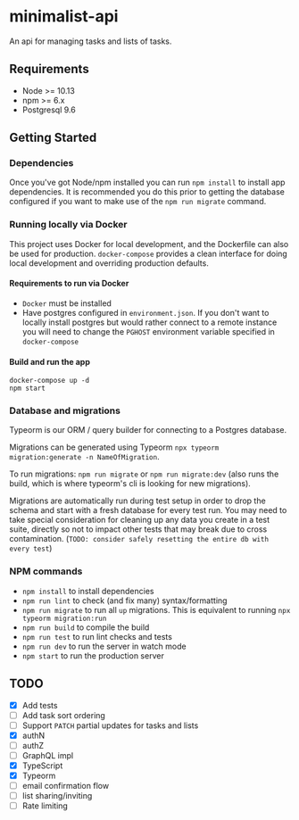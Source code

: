 # minimalist-api

An api for managing tasks and lists of tasks.

## Requirements

- Node >= 10.13
- npm >= 6.x
- Postgresql 9.6

## Getting Started

### Dependencies

Once you've got Node/npm installed you can run `npm install` to install app dependencies. It is recommended you do this prior to getting the database configured if you want to make use of the `npm run migrate` command.

### Running locally via Docker

This project uses Docker for local development, and the Dockerfile can also be used for production. `docker-compose` provides a clean interface for doing local development and overriding production defaults.

#### Requirements to run via Docker
- `Docker` must be installed
- Have postgres configured in `environment.json`. If you don't want to locally install postgres but would rather connect to a remote instance you will need to change the `PGHOST` environment variable specified in `docker-compose`

#### Build and run the app

```shell
docker-compose up -d
npm start
```

### Database and migrations

Typeorm is our ORM / query builder for connecting to a Postgres database.

Migrations can be generated using Typeorm `npx typeorm migration:generate -n NameOfMigration`.

To run migrations: `npm run migrate` or `npm run migrate:dev` (also runs the build, which is where typeorm's cli is looking for new migrations).

Migrations are automatically run during test setup in order to drop the schema and start with a fresh database for every test run. You may need to take special consideration for cleaning up any data you create in a test suite, directly so not to impact other tests that may break due to cross contamination. (`TODO: consider safely resetting the entire db with every test`)

### NPM commands

- `npm install` to install dependencies
- `npm run lint` to check (and fix many) syntax/formatting
- `npm run migrate` to run all `up` migrations. This is equivalent to running `npx typeorm migration:run`
- `npm run build` to compile the build
- `npm run test` to run lint checks and tests
- `npm run dev` to run the server in watch mode
- `npm start` to run the production server

## TODO

- [x] Add tests
- [ ] Add task sort ordering
- [ ] Support `PATCH` partial updates for tasks and lists
- [x] authN
- [ ] authZ
- [ ] GraphQL impl
- [x] TypeScript
- [x] Typeorm
- [ ] email confirmation flow
- [ ] list sharing/inviting
- [ ] Rate limiting

